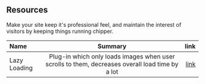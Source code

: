 ## Resources

Make your site keep it's professional feel, and maintain the interest of visitors by keeping things running chipper.

| Name  | Summary | link | 
| :--- | :---:  | ---: | 
| Lazy Loading | Plug-in which only loads images when user scrolls to them, decreases overall load time by a lot| [link](http://plugins.jquery.com/lazyload/) |
